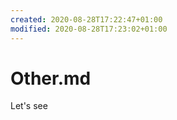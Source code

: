 ```yaml
---
created: 2020-08-28T17:22:47+01:00
modified: 2020-08-28T17:23:02+01:00
---
```


# Other.md

Let's see